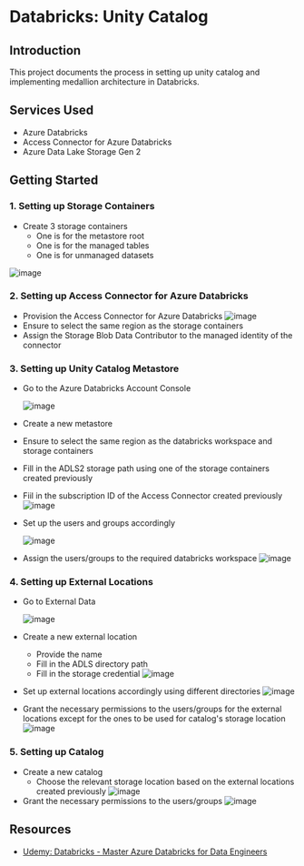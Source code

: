 # Databricks: Unity Catalog

## Introduction

This project documents the process in setting up unity catalog and implementing medallion architecture in Databricks.

## Services Used

- Azure Databricks
- Access Connector for Azure Databricks
- Azure Data Lake Storage Gen 2

## Getting Started

### 1. Setting up Storage Containers

- Create 3 storage containers
  - One is for the metastore root
  - One is for the managed tables
  - One is for unmanaged datasets

![image](https://github.com/user-attachments/assets/139ae8a1-171e-499b-abc5-9d5f00160c4c)

### 2. Setting up Access Connector for Azure Databricks

- Provision the Access Connector for Azure Databricks
  ![image](https://github.com/user-attachments/assets/ca0e1972-322d-41ae-b831-f2467dd3c1f8)
- Ensure to select the same region as the storage containers
- Assign the Storage Blob Data Contributor to the managed identity of the connector

### 3. Setting up Unity Catalog Metastore

- Go to the Azure Databricks Account Console

  ![image](https://github.com/user-attachments/assets/1bae207f-e28e-4c79-9ba3-e8cf06379553)
- Create a new metastore
 - Ensure to select the same region as the databricks workspace and storage containers
 - Fill in the ADLS2 storage path using one of the storage containers created previously
 - Fiil in the subscription ID of the Access Connector created previously
![image](https://github.com/user-attachments/assets/fa43c67c-ab34-48f9-80e1-e0f13ebbed17)
- Set up the users and groups accordingly

  ![image](https://github.com/user-attachments/assets/cf1d2316-4aec-4643-942a-30c478cce3c4)
- Assign the users/groups to the required databricks workspace
![image](https://github.com/user-attachments/assets/970b435d-c1e5-492c-a18b-60da45df1a92)


### 4. Setting up External Locations

- Go to External Data

  ![image](https://github.com/user-attachments/assets/45d969ca-e8bb-4fc0-a1c7-4c4ed2a398b1)
- Create a new external location
  - Provide the name 
  - Fill in the ADLS directory path
  - Fill in the storage credential
  ![image](https://github.com/user-attachments/assets/fa7bc57a-8a89-4886-9e20-d4e69f1501e6)
- Set up external locations accordingly using different directories
![image](https://github.com/user-attachments/assets/eea7a0af-c199-4033-a586-dea504e35a7d)
- Grant the necessary permissions to the users/groups for the external locations except for the ones to be used for catalog's storage location
  ![image](https://github.com/user-attachments/assets/ef5ed4ea-979f-4dad-a63f-65c1895da721)


### 5. Setting up Catalog

- Create a new catalog
  - Choose the relevant storage location based on the external locations created previously 
  ![image](https://github.com/user-attachments/assets/0649c4f8-d799-4d92-aeff-e4669681032d)
- Grant the necessary permissions to the users/groups
  ![image](https://github.com/user-attachments/assets/3909253a-80d3-4528-ad84-dc21089c9e01)



## Resources

- [Udemy: Databricks - Master Azure Databricks for Data Engineers](https://www.udemy.com/course/master-azure-databricks-for-data-engineers/)
